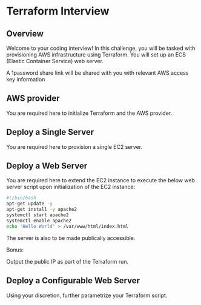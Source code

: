# Terraform Interview

## Overview

Welcome to your coding interview! In this challenge, you will be tasked with provisioning AWS infrastructure using Terraform. You will set up an ECS (Elastic Container Service) web server.

A 1password share link will be shared with you with relevant AWS access key information

## AWS provider

You are required here to initialize Terraform and the AWS provider.

## Deploy a Single Server

You are required here to provision a single EC2 server.

## Deploy a Web Server

You are required here to extend the EC2 instance to execute the below web server script upon initialization of the EC2 instance:

```sh
#!/bin/bash
apt-get update -y
apt-get install -y apache2
systemctl start apache2
systemctl enable apache2
echo 'Hello World' > /var/www/html/index.html
```

The server is also to be made publically accessible.

Bonus:

Output the public IP as part of the Terraform run.

## Deploy a Configurable Web Server

Using your discretion, further parametrize your Terraform script.

